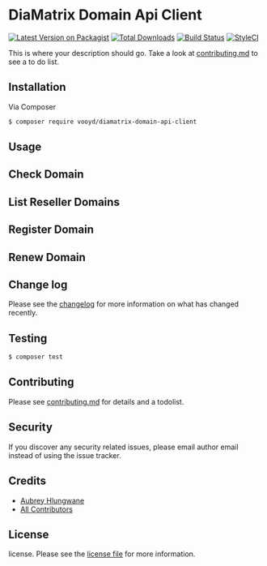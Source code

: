 # DiaMatrix Domain Api Client

[![Latest Version on Packagist][ico-version]][link-packagist]
[![Total Downloads][ico-downloads]][link-downloads]
[![Build Status][ico-travis]][link-travis]
[![StyleCI][ico-styleci]][link-styleci]

This is where your description should go. Take a look at [contributing.md](contributing.md) to see a to do list.

## Installation

Via Composer

``` bash
$ composer require vooyd/diamatrix-domain-api-client
```

## Usage

## Check Domain

## List Reseller Domains

## Register Domain

## Renew Domain

## Change log

Please see the [changelog](changelog.md) for more information on what has changed recently.

## Testing

``` bash
$ composer test
```

## Contributing

Please see [contributing.md](contributing.md) for details and a todolist.

## Security

If you discover any security related issues, please email author email instead of using the issue tracker.

## Credits

- [Aubrey Hlungwane][link-author]
- [All Contributors][link-contributors]

## License

license. Please see the [license file](license.md) for more information.

[ico-version]: https://img.shields.io/packagist/v/vooyd/diamatrix-domain-api-client.svg?style=flat-square
[ico-downloads]: https://img.shields.io/packagist/dt/vooyd/diamatrix-domain-api-client.svg?style=flat-square
[ico-travis]: https://img.shields.io/travis/vooyd/diamatrix-domain-api-client/master.svg?style=flat-square
[ico-styleci]: https://styleci.io/repos/12345678/shield

[link-packagist]: https://packagist.org/packages/vooyd/diamatrix-domain-api-client
[link-downloads]: https://packagist.org/packages/vooyd/diamatrix-domain-api-client
[link-travis]: https://travis-ci.org/vooyd/diamatrix-domain-api-client
[link-styleci]: https://styleci.io/repos/12345678
[link-author]: https://github.com/vooyd
[link-contributors]: ../../contributors
